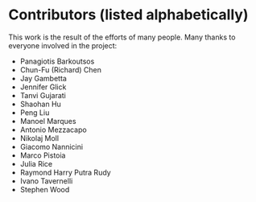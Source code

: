 Contributors (listed alphabetically)
====================================

This work is the result of the efforts of many people. Many thanks to everyone
involved in the project:

- Panagiotis Barkoutsos
- Chun-Fu (Richard) Chen
- Jay Gambetta
- Jennifer Glick
- Tanvi Gujarati
- Shaohan Hu
- Peng Liu
- Manoel Marques
- Antonio Mezzacapo
- Nikolaj Moll
- Giacomo Nannicini
- Marco Pistoia
- Julia Rice
- Raymond Harry Putra Rudy
- Ivano Tavernelli
- Stephen Wood
